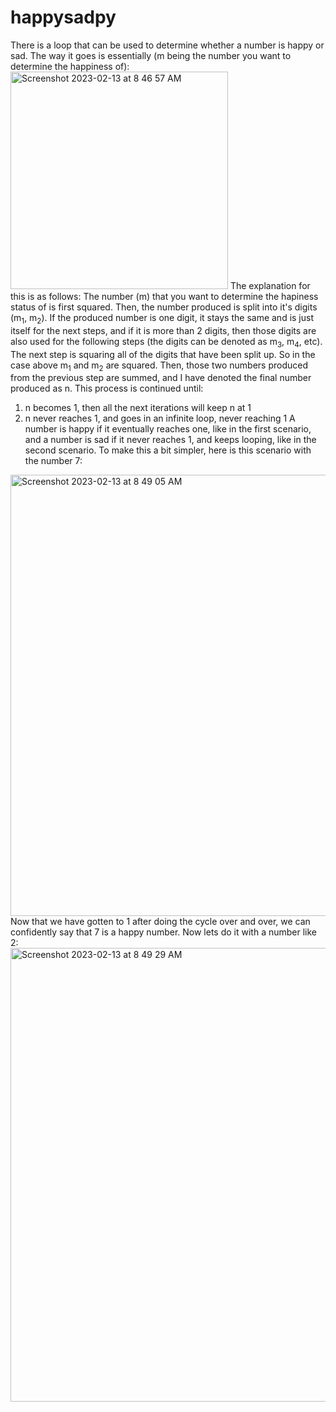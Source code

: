 # happysadpy

There is a loop that can be used to determine whether a number is happy or sad. The way it goes is essentially (m being the number you want to determine the happiness of):
<img width="348" alt="Screenshot 2023-02-13 at 8 46 57 AM" src="https://user-images.githubusercontent.com/115837698/218474725-ea93a85a-1c4a-4e6b-b8d2-f237fd010ea4.png">
The explanation for this is as follows: The number (m) that you want to determine the hapiness status of is first squared. Then, the number produced is split into it's digits (m<sub>1</sub>, m<sub>2</sub>). If the produced number is one digit, it stays the same and is just itself for the next steps, and if it is more than 2 digits, then those digits are also used for the following steps (the digits can be denoted as m<sub>3</sub>, m<sub>4</sub>, etc). The next step is squaring all of the digits that have been split up. So in the case above m<sub>1</sub> and m<sub>2</sub> are squared. Then, those two numbers produced from the previous step are summed, and I have denoted the final number produced as n. This process is continued until:
1. n becomes 1, then all the next iterations will keep n at 1
2. n never reaches 1, and goes in an infinite loop, never reaching 1
A number is happy if it eventually reaches one, like in the first scenario, and a number is sad if it never reaches 1, and keeps looping, like in the second scenario. To make this a bit simpler, here is this scenario with the number 7:
<img width="706" alt="Screenshot 2023-02-13 at 8 49 05 AM" src="https://user-images.githubusercontent.com/115837698/218475170-53c07fb3-d668-4539-9119-976eca121478.png">
Now that we have gotten to 1 after doing the cycle over and over, we can confidently say that 7 is a happy number. Now lets do it with a number like 2:
<img width="726" alt="Screenshot 2023-02-13 at 8 49 29 AM" src="https://user-images.githubusercontent.com/115837698/218475257-3a61b73b-d17a-4aa2-8a36-73a1e4a4a11f.png">
